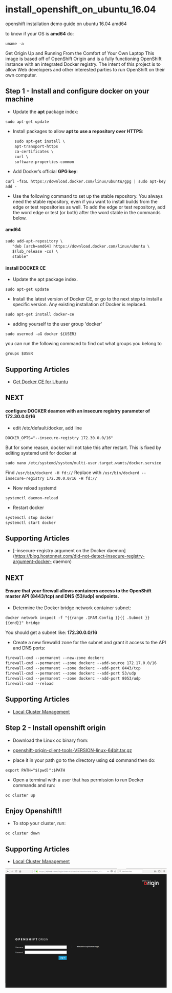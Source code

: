 # install_openshift_on_ubuntu_16.04
openshift installation demo guide on ubuntu 16.04 amd64

to know if your OS is **amd64** do:
```
uname -a
```

Get Origin Up and Running From the Comfort of Your Own Laptop
This image is based off of OpenShift Origin and is a fully functioning OpenShift instance with an integrated Docker registry. The
intent of this project is to allow Web developers and other interested parties to run OpenShift on their own computer.


Step 1 - Install and configure docker on your machine
---------------------------------------

* Update the **apt** package index:
```
sudo apt-get update
```
* Install packages to allow **apt to use a repository over HTTPS**:
```  
    sudo apt-get install \
    apt-transport-https 
    ca-certificates \
    curl \
    software-properties-common
 ```   
* Add Docker’s official **GPG key**:
 ```
 curl -fsSL https://download.docker.com/linux/ubuntu/gpg | sudo apt-key add -
 
 ```
* Use the following command to set up the stable repository. You always need the stable repository, even if you want to install builds from the edge or test repositories as well. To add the edge or test repository, add the word edge or test (or both) after the word stable in the commands below.
#### amd64
```
sudo add-apt-repository \
   "deb [arch=amd64] https://download.docker.com/linux/ubuntu \
   $(lsb_release -cs) \
   stable"
```
#### install DOCKER CE
* Update the apt package index.

```
sudo apt-get update
```

* Install the latest version of Docker CE, or go to the next step to install a specific version. Any existing installation of Docker is replaced.
```
sudo apt-get install docker-ce
```
*  adding yourself to the user group 'docker'
```
sudo usermod -aG docker ${USER}
```
you can run the following command to find out what groups you belong to
```
groups $USER
```

Supporting Articles
-------------------
- [Get Docker CE for Ubuntu](https://docs.docker.com/engine/installation/linux/docker-ce/ubuntu/)

NEXT
----
#### configure DOCKER deamon with an insecure registry parameter of 172.30.0.0/16

* edit /etc/default/docker, add line
```
DOCKER_OPTS="--insecure-registry 172.30.0.0/16"
```
But for some reason, docker will not take this after restart.
This is fixed by editing systemd unit for docker at
```
sudo nano /etc/systemd/system/multi-user.target.wants/docker.service
```
  Find
    ```
    /usr/bin/dockerd -H fd://
    ```
  Replace with 
    ```
    /usr/bin/dockerd --insecure-registry 172.30.0.0/16 -H fd://
    ``` 
* Now reload systemd
```
systemctl daemon-reload
```
* Restart docker
```
systemctl stop docker
systemctl start docker
```

Supporting Articles
-------------------
- [–insecure-registry argument on the Docker daemon](https://blog.hostonnet.com/did-not-detect-insecure-registry-argument-docker-
daemon)

NEXT
----

#### Ensure that your firewall allows containers access to the OpenShift master API (8443/tcp) and DNS (53/udp) endpoints.
* Determine the Docker bridge network container subnet:
```
docker network inspect -f "{{range .IPAM.Config }}{{ .Subnet }}{{end}}" bridge
```
You should get a subnet like: **172.30.0.0/16**

* Create a new firewalld zone for the subnet and grant it access to the API and DNS ports:
```
firewall-cmd --permanent --new-zone dockerc
firewall-cmd --permanent --zone dockerc --add-source 172.17.0.0/16
firewall-cmd --permanent --zone dockerc --add-port 8443/tcp
firewall-cmd --permanent --zone dockerc --add-port 53/udp
firewall-cmd --permanent --zone dockerc --add-port 8053/udp
firewall-cmd --reload
```

Supporting Articles
-------------------
- [Local Cluster Management](https://github.com/openshift/origin/blob/master/docs/cluster_up_down.md#linux)

Step 2 - Install openshift origin
----------------------------------

* Download the Linux oc binary from:

- [openshift-origin-client-tools-VERSION-linux-64bit.tar.gz](https://github.com/openshift/origin/releases)

* place it in your path
go to the directory using **cd** command then do:
``` 
export PATH="$(pwd)":$PATH
```

* Open a terminal with a user that has permission to run Docker commands and run:
``` 
oc cluster up
```
Enjoy Openshift!!
-----------------

* To stop your cluster, run:
``` 
oc cluster down
```
Supporting Articles
-------------------
- [Local Cluster Management](https://github.com/openshift/origin/blob/master/docs/cluster_up_down.md#linux)

![OpenShiftOrigin local running](https://github.com/ghomsi/install_openshift_on_ubuntu_16.04/raw/master/images/openshift.png)
